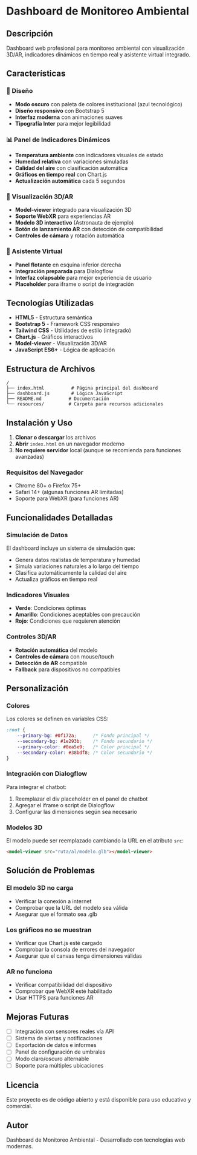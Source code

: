 # Dashboard de Monitoreo Ambiental

## Descripción
Dashboard web profesional para monitoreo ambiental con visualización 3D/AR, indicadores dinámicos en tiempo real y asistente virtual integrado.

## Características

### 🎨 Diseño
- **Modo oscuro** con paleta de colores institucional (azul tecnológico)
- **Diseño responsivo** con Bootstrap 5
- **Interfaz moderna** con animaciones suaves
- **Tipografía Inter** para mejor legibilidad

### 📊 Panel de Indicadores Dinámicos
- **Temperatura ambiente** con indicadores visuales de estado
- **Humedad relativa** con variaciones simuladas
- **Calidad del aire** con clasificación automática
- **Gráficos en tiempo real** con Chart.js
- **Actualización automática** cada 5 segundos

### 🔮 Visualización 3D/AR
- **Model-viewer** integrado para visualización 3D
- **Soporte WebXR** para experiencias AR
- **Modelo 3D interactivo** (Astronauta de ejemplo)
- **Botón de lanzamiento AR** con detección de compatibilidad
- **Controles de cámara** y rotación automática

### 🤖 Asistente Virtual
- **Panel flotante** en esquina inferior derecha
- **Integración preparada** para Dialogflow
- **Interfaz colapsable** para mejor experiencia de usuario
- **Placeholder** para iframe o script de integración

## Tecnologías Utilizadas

- **HTML5** - Estructura semántica
- **Bootstrap 5** - Framework CSS responsivo
- **Tailwind CSS** - Utilidades de estilo (integrado)
- **Chart.js** - Gráficos interactivos
- **Model-viewer** - Visualización 3D/AR
- **JavaScript ES6+** - Lógica de aplicación

## Estructura de Archivos

```
/
├── index.html          # Página principal del dashboard
├── dashboard.js        # Lógica JavaScript
├── README.md          # Documentación
└── resources/         # Carpeta para recursos adicionales
```

## Instalación y Uso

1. **Clonar o descargar** los archivos
2. **Abrir** `index.html` en un navegador moderno
3. **No requiere servidor** local (aunque se recomienda para funciones avanzadas)

### Requisitos del Navegador
- Chrome 80+ o Firefox 75+
- Safari 14+ (algunas funciones AR limitadas)
- Soporte para WebXR (para funciones AR)

## Funcionalidades Detalladas

### Simulación de Datos
El dashboard incluye un sistema de simulación que:
- Genera datos realistas de temperatura y humedad
- Simula variaciones naturales a lo largo del tiempo
- Clasifica automáticamente la calidad del aire
- Actualiza gráficos en tiempo real

### Indicadores Visuales
- **Verde**: Condiciones óptimas
- **Amarillo**: Condiciones aceptables con precaución
- **Rojo**: Condiciones que requieren atención

### Controles 3D/AR
- **Rotación automática** del modelo
- **Controles de cámara** con mouse/touch
- **Detección de AR** compatible
- **Fallback** para dispositivos no compatibles

## Personalización

### Colores
Los colores se definen en variables CSS:
```css
:root {
    --primary-bg: #0f172a;      /* Fondo principal */
    --secondary-bg: #1e293b;    /* Fondo secundario */
    --primary-color: #0ea5e9;   /* Color principal */
    --secondary-color: #38bdf8; /* Color secundario */
}
```

### Integración con Dialogflow
Para integrar el chatbot:
1. Reemplazar el div placeholder en el panel de chatbot
2. Agregar el iframe o script de Dialogflow
3. Configurar las dimensiones según sea necesario

### Modelos 3D
El modelo puede ser reemplazado cambiando la URL en el atributo `src`:
```html
<model-viewer src="ruta/al/modelo.glb"></model-viewer>
```

## Solución de Problemas

### El modelo 3D no carga
- Verificar la conexión a internet
- Comprobar que la URL del modelo sea válida
- Asegurar que el formato sea .glb

### Los gráficos no se muestran
- Verificar que Chart.js esté cargado
- Comprobar la consola de errores del navegador
- Asegurar que el canvas tenga dimensiones válidas

### AR no funciona
- Verificar compatibilidad del dispositivo
- Comprobar que WebXR esté habilitado
- Usar HTTPS para funciones AR

## Mejoras Futuras

- [ ] Integración con sensores reales vía API
- [ ] Sistema de alertas y notificaciones
- [ ] Exportación de datos e informes
- [ ] Panel de configuración de umbrales
- [ ] Modo claro/oscuro alternable
- [ ] Soporte para múltiples ubicaciones

## Licencia

Este proyecto es de código abierto y está disponible para uso educativo y comercial.

## Autor

Dashboard de Monitoreo Ambiental - Desarrollado con tecnologías web modernas.